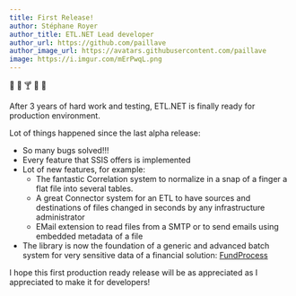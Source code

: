 ```yaml
---
title: First Release!
author: Stéphane Royer
author_title: ETL.NET Lead developer
author_url: https://github.com/paillave
author_image_url: https://avatars.githubusercontent.com/paillave
image: https://i.imgur.com/mErPwqL.png
---
```


:champagne: :beer: :cocktail: :clinking_glasses: :beers:

After 3 years of hard work and testing, ETL.NET is finally ready for production environment.

Lot of things happened since the last alpha release:

- So many bugs solved!!!
- Every feature that SSIS offers is implemented
- Lot of new features, for example:
  - The fantastic Correlation system to normalize in a snap of a finger a flat file into several tables.
  - A great Connector system for an ETL to have sources and destinations of files changed in seconds by any infrastructure administrator
  - EMail extension to read files from a SMTP or to send emails using embedded metadata of a file
- The library is now the foundation of a generic and advanced batch system for very sensitive data of a financial solution: [FundProcess](https://FundProcess.lu)

I hope this first production ready release will be as appreciated as I appreciated to make it for developers!
